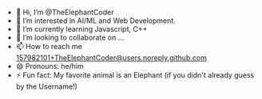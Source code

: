- 👋 Hi, I’m @TheElephantCoder
- 👀 I’m interested in AI/ML and Web Development.
- 🌱 I’m currently learning Javascript, C++
- 💞️ I’m looking to collaborate on ...
- 📫 How to reach me 157982101+TheElephantCoder@users.noreply.github.com
- 😄 Pronouns: he/him
- ⚡ Fun fact: My favorite animal is an Elephant (if you didn't already guess by the Username!)

<!---
TheElephantCoder/TheElephantCoder is a ✨ special ✨ repository because its `README.md` (this file) appears on your GitHub profile.
You can click the Preview link to take a look at your changes.
--->
